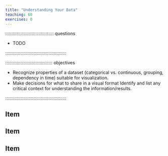 ```yaml
---
title: "Understanding Your Data"
teaching: 60
exercises: 0
---
```


:::::::::::::::::::::::::::::::::::::: questions

- TODO

::::::::::::::::::::::::::::::::::::::::::::::::

::::::::::::::::::::::::::::::::::::: objectives
- Recognize properties of a dataset (categorical vs. continuous, grouping, dependency in time) suitable for visualization.
- Make decisions for what to share in a visual format Identify and list any critical context for understanding the information/results.

::::::::::::::::::::::::::::::::::::::::::::::::

## Item

## Item

## Item
